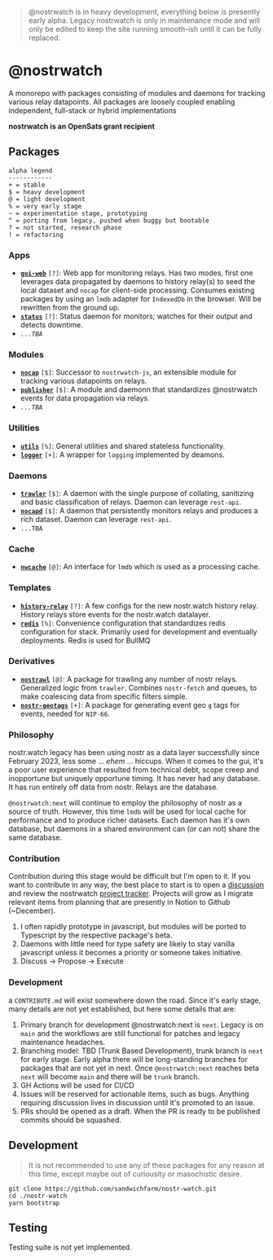 > @nostrwatch is in heavy development, everything below is presently early alpha. Legacy nostrwatch is only in maintenance mode and will only be edited to keep the site running smooth-ish until it can be fully replaced. 

# @nostrwatch 
A monorepo with packages consisting of modules and daemons for tracking various relay datapoints. All packages are loosely coupled enabling independent, full-stack or hybrid implementations

**nostrwatch is an OpenSats grant recipient**

## Packages

```
alpha legend
------------
+ = stable
$ = heavy development
@ = light development
% = very early stage
~ = experimentation stage, prototyping
^ = porting from legacy, pushed when buggy but bootable
? = not started, research phase
! = refactoring
```

### Apps 
- [**`gui-web`**](packages/gui-web) `[?]`: Web app for monitoring relays. Has two modes, first one leverages data propagated by daemons to history relay(s) to seed the local dataset and `nocap` for client-side processing. Consumes existing packages by using an `lmdb` adapter for `IndexedDb` in the browser. Will be rewritten from the ground up.
- [**`status`**](packages/status) `[?]`: Status daemon for monitors; watches for their output and detects downtime. 
- _`...TBA`_

### Modules 
- [**`nocap`**](packages/nocap) `[$]`: Successor to `nostrwatch-js`, an extensible module for tracking various datapoints on relays.
- [**`publisher`**](packages/publisher) `[$]`: A module and daemonn that standardizes @nostrwatch events for data propagation via relays.
- _`...TBA`_


### Utilities
- [**`utils`**](packages/utils) `[%]`: General utilities and shared stateless functionality. 
- [**`logger`**](packages/logger) `[+]`: A wrapper for `logging` implemented by deamons.

### Daemons 
- [**`trawler`**](packages/trawler) `[$]`: A daemon with the single purpose of collating, sanitizing and basic classification of relays. Daemon can leverage `rest-api`.
- [**`nocapd`**](packages/nocapd) `[$]`: A daemon that persistently monitors relays and produces a rich dataset. Daemon can leverage `rest-api`.
- `...TBA`

### Cache 
- [**`nwcache`**](packages/relaydb) `[@]`: An interface for `lmdb` which is used as a processing cache. 

### Templates 
- [**`history-relay`**](packages/history-relay) `[?]`: A few configs for the new nostr.watch history relay. History relays store events for the nostr.watch datalayer.
- [**`redis`**](packages/redis) `[%]`: Convenience configuration that standardizes redis configuration for stack. Primarily used for development and eventually deployments. Redis is used for BullMQ

### Derivatives 
- [**`nostrawl`**](https://github.com/sandwichfarm/nostrawl) `[@]`: A package for trawling any number of nostr relays. Generalized logic from `trawler`. Combines `nostr-fetch` and queues, to make coalescing data from specific filters simple.
- [**`nostr-geotags`**](https://github.com/sandwichfarm/nostr-geotags/tree/main) `[+]`: A package for generating event geo `g` tags for events, needed for `NIP-66`.

### Philosophy
nostr.watch legacy has been using nostr as a data layer successfully since February 2023, less some ... _ehem_ ... hiccups. When it comes to the gui, it's a poor user experience that resulted from technical debt, scope creep and inopportune but uniquely opportune timing. It has never had any database. It has run entirely off data from nostr. Relays are the database. 

`@nostrwatch:next` will continue to employ the philosophy of nostr as a source of truth. However, this time `lmdb` will be used for local cache for performance and to produce richer datasets. Each daemon has it's own database, but daemons in a shared environment can (or can not) share the same database.

### Contribution
Contribution during this stage would be difficult but I'm open to it. If you want to contribute in any way, the best place to start is to open a [discussion](https://github.com/sandwichfarm/nostr-watch/discussions) and review the nostrwatch [project tracker](https://github.com/orgs/sandwichfarm/projects/3). Projects will grow as I migrate relevant items from planning that are presently in Notion to Github (~December). 

1. I often rapidly prototype in javascript, but modules will be ported to Typescript by the respective package's beta. 
2. Daemons with little need for type safety are likely to stay vanilla javascript unless it becomes a priority or someone takes initiative. 
3. Discuss -> Propose -> Execute

### Development 
a `CONTRIBUTE.md` will exist somewhere down the road. Since it's early stage, many details are not yet established, but here some details that are:

1. Primary branch for development @nostrwatch:next is `next`. Legacy is on `main` and the workflows are still functional for patches and legacy maintenance headaches. 
2. Branching model: TBD (Trunk Based Development), trunk branch is `next` for early stage. Early alpha there will be long-standing branches for packages that are not yet in next. Once `@nostrwatch:next` reaches beta `next` will become `main` and there will be `trunk` branch.
3. GH Actions will be used for CI/CD
4. Issues will be reserved for actionable items, such as bugs. Anything requiring discussion lives in discussion until it's promoted to an issue. 
5. PRs should be opened as a draft. When the PR is ready to be published commits should be squashed. 

## Development
> It is not recommended to use any of these packages for any reason at this time, except maybe out of curiousity or masochistic desire.

```
git clone https://github.com/sandwichfarm/nostr-watch.git
cd ./nostr-watch
yarn bootstrap
```

## Testing
Testing suite is not yet implemented. 

